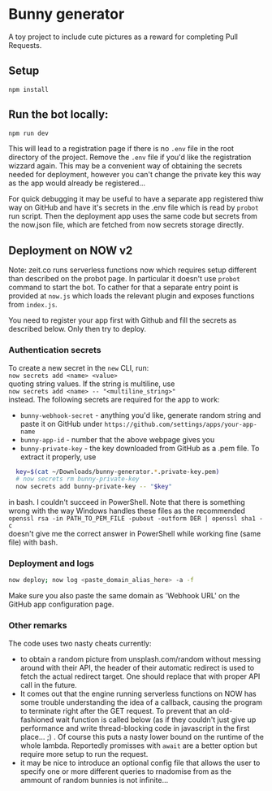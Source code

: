 # Bunny generator
A toy project to include cute pictures as a reward for completing Pull Requests.

## Setup
```
npm install
```

## Run the bot locally:
```bash
npm run dev
```
This will lead to a registration page if there is no `.env` file in the root directory of the project. Remove the `.env` file if you'd like the registration wizzard again. This may be a convenient way of obtaining the secrets needed for deployment, however you can't change the private key this way as the app would already be registered...

For quick debugging it may be useful to have a separate app registered thiw way on GitHub and have it's secrets in the .env file which is read by `probot` run script. Then the deployment app uses the same code but secrets from the now.json file, which are fetched from now secrets storage directly.

## Deployment on NOW v2
Note: zeit.co runs serverless functions now which requires setup different than described on the probot page. In particular it doesn't use `probot` command to start the bot. To cather for that a separate entry point is provided at `now.js` which loads the relevant plugin and exposes functions from `index.js`.

You need to register your app first with Github and fill the secrets as described below. Only then try to deploy.

### Authentication secrets
To create a new secret in the `new` CLI, run:  
`now secrets add <name> <value>`  
quoting string values. If the string is multiline, use  
`now secrets add <name> -- "<multiline_string>"`  
instead.
The following secrets are required for the app to work:  
  - `bunny-webhook-secret` - anything you'd like, generate random string and paste it on GitHub
  under `https://github.com/settings/apps/your-app-name`
  - `bunny-app-id` - number that the above webpage gives you
  - `bunny-private-key` - the key downloaded from GitHub as a .pem file. To extract it properly, use
  ```bash
    key=$(cat ~/Downloads/bunny-generator.*.private-key.pem)
    # now secrets rm bunny-private-key
    now secrets add bunny-private-key -- "$key"
  ```
  in bash. I couldn't succeed in PowerShell.
  Note that there is something wrong with the way Windows handles these files as the recommended  
  `openssl rsa -in PATH_TO_PEM_FILE -pubout -outform DER | openssl sha1 -c`  
  doesn't give me the correct answer in PowerShell while working fine (same file) with bash.

### Deployment and logs
```bash
now deploy; now log <paste_domain_alias_here> -a -f
``` 
Make sure you also paste the same domain as 'Webhook URL' on the GitHub app configuration page.

### Other remarks
The code uses two nasty cheats currently:
  - to obtain a random picture from unsplash.com/random without messing around with their API, the header of their automatic redirect is used to fetch the actual redirect target. One should replace that with proper API call in the future.
- It comes out that the engine running serverless functions on NOW has some trouble understanding the idea of a callback, causing the program to terminate right after the GET request. To prevent that an old-fashioned wait function is called below (as if they couldn't just give up performance and write thread-blocking code in javascript in the first place... ;) . Of course this puts a nasty lower bound on the runtime of the whole lambda. Reportedly promisses with `await` are a better option but require more setup to run the request.
- it may be nice to introduce an optional config file that allows the user to specify one or more different queries to rnadomise from as the ammount of random bunnies is not infinite...